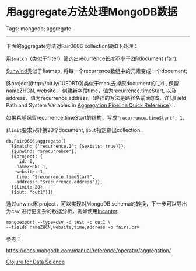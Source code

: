 # 用aggregate方法处理MongoDB数据
Tags: mongodb; aggregate

------

下面的aggregate方法对Fair0606 collection做如下处理：

用`$match`（类似于filter）筛选出recurrence长度不小于2的document (fair).

[$unwind](http://bit.ly/1X9uhLY)类似于flatmap,
将每一个recurrence数组中的元素变成一个document;

[$project](http://bit.ly/1UE0BTQ)类似于map,去掉原document的`_id`,
保留nameZHCN, website，
创建新字段time，值为recurrence.timeStart,
以及address，值为recurrence.address
（路径的写法是路径名前面加$，详见Field Path and System Variables in 
[Aggregation Pipeline Quick Reference](http://bit.ly/1YdER3X)）.

如果希望保留recurrence.timeStart的结构，写成`"recurrence.timeStart": 1,`.

`$limit`要求只转换20个document, `$out`指定输出collection.

```
db.Fair0606.aggregate([
  {$match: {'recurrence.1': {$exists: true}}},
  {$unwind: "$recurrence"},
  {$project: {
    _id: 0,
    nameZHCN: 1,
    website: 1,
    time: "$recurrence.timeStart",
    address: "$recurrence.address"}},
  {$limit: 20},
  {$out: "out1"}])
```

通过unwind和project，可以实现对MongoDB schema的转换，下一步可以导出为csv
进行更复杂的数据分析，例如使用[Incanter](http://incanter.org/).

    mongoexport --type=csv -d test -c out1 \
    --fields nameZHCN,website,time,address -o fairs.csv

参考：

https://docs.mongodb.com/manual/reference/operator/aggregation/

[Clojure for Data Science](https://github.com/clojuredatascience)
